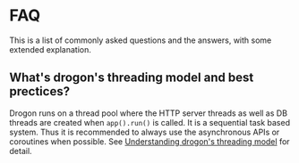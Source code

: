 # FAQ

This is a list of commonly asked questions and the answers, with some extended explanation.

## What's drogon's threading model and best prectices?

Drogon runs on a thread pool where the HTTP server threads as well as DB threads are created when `app().run()` is called. It is a sequential task based system. Thus it is recommended to always use the asynchronous APIs or coroutines when possible. See [Understanding drogon's threading model](ENG-FAQ-1-Understanding-drogon-threading-model) for detail.
